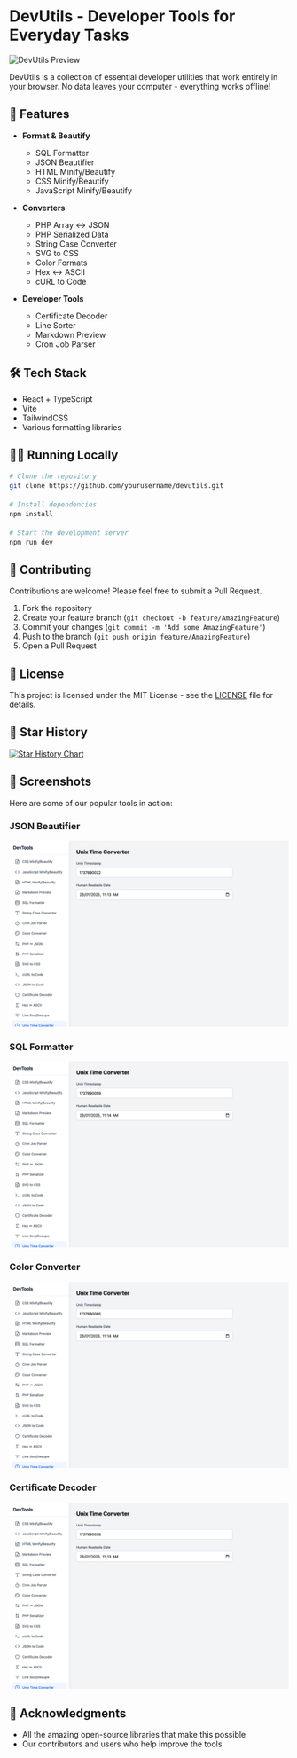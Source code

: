 # DevUtils - Developer Tools for Everyday Tasks

![DevUtils Preview](./screenshots/preview.png)

DevUtils is a collection of essential developer utilities that work entirely in your browser. No data leaves your computer - everything works offline!

## 🚀 Features

- **Format & Beautify**
  - SQL Formatter
  - JSON Beautifier
  - HTML Minify/Beautify
  - CSS Minify/Beautify
  - JavaScript Minify/Beautify

- **Converters**
  - PHP Array ↔ JSON
  - PHP Serialized Data
  - String Case Converter
  - SVG to CSS
  - Color Formats
  - Hex ↔ ASCII
  - cURL to Code

- **Developer Tools**
  - Certificate Decoder
  - Line Sorter
  - Markdown Preview
  - Cron Job Parser

## 🛠 Tech Stack

- React + TypeScript
- Vite
- TailwindCSS
- Various formatting libraries

## 🏃‍♂️ Running Locally

```bash
# Clone the repository
git clone https://github.com/yourusername/devutils.git

# Install dependencies
npm install

# Start the development server
npm run dev
```

## 🤝 Contributing

Contributions are welcome! Please feel free to submit a Pull Request.

1. Fork the repository
2. Create your feature branch (`git checkout -b feature/AmazingFeature`)
3. Commit your changes (`git commit -m 'Add some AmazingFeature'`)
4. Push to the branch (`git push origin feature/AmazingFeature`)
5. Open a Pull Request

## 📝 License

This project is licensed under the MIT License - see the [LICENSE](LICENSE) file for details.

## 🌟 Star History

[![Star History Chart](https://api.star-history.com/svg?repos=yourusername/devutils&type=Date)](https://star-history.com/#yourusername/devutils&Date)

## 📸 Screenshots

Here are some of our popular tools in action:

### JSON Beautifier
![JSON Beautifier](./screenshots/json-to-code.png)

### SQL Formatter
![SQL Formatter](./screenshots/sql-formatter.png)

### Color Converter
![Color Converter](./screenshots/color-converter.png)

### Certificate Decoder
![Certificate Decoder](./screenshots/certificate-decoder.png)

## 🙏 Acknowledgments

- All the amazing open-source libraries that make this possible
- Our contributors and users who help improve the tools 